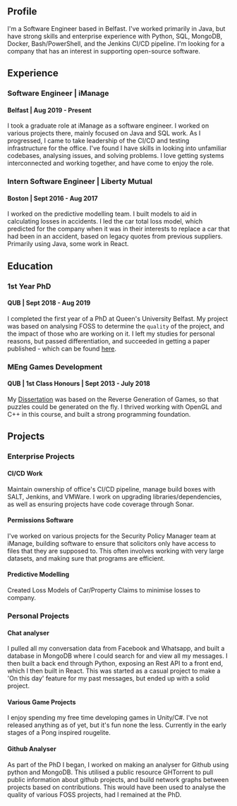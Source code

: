 ## Profile
I'm a Software Engineer based in Belfast. 
I've worked primarily in Java, but have strong skills and enterprise experience with Python, SQL, MongoDB, Docker, Bash/PowerShell, and the Jenkins CI/CD pipeline.
I'm looking for a company that has an interest in supporting open-source software.

## Experience

### Software Engineer | iManage
#### Belfast | Aug 2019 - Present

I took a graduate role at iManage as a software engineer. 
I worked on various projects there, mainly focused on Java and SQL work.
As I progressed, I came to take leadership of the CI/CD and testing infrastructure for the office.
I've found I have skills in looking into unfamiliar codebases, analysing issues, and solving problems.
I love getting systems interconnected and working together, and have come to enjoy the role.

### Intern Software Engineer | Liberty Mutual
#### Boston | Sept 2016 - Aug 2017

I worked on the predictive modelling team. 
I built models to aid in calculating losses in accidents. I led the car total loss model, which predicted for the company when it was in their interests to replace a car that had been in an accident, based on legacy quotes from previous suppliers.
Primarily using Java, some work in React.

## Education

### 1st Year PhD
#### QUB | Sept 2018 - Aug 2019
I completed the first year of a PhD at Queen's University Belfast.
My project was based on analysing FOSS to determine the `quality` of the project, and the impact of those who are working on it.
I left my studies for personal reasons, but passed differentiation, and succeeded in getting a paper published - which can be found [here](docs/A_Review_into_Social_Network_Analysis_of_Open_Source_Software_Networks.pdf).

### MEng Games Development
#### QUB | 1st Class Honours | Sept 2013 - July 2018
My [Dissertation](docs/Dissertation.pdf) was based on the Reverse Generation of Games, so that puzzles could be generated on the fly. I thrived working with OpenGL and C++ in this course, and built a strong programming foundation.

## Projects

### Enterprise Projects

#### CI/CD Work
Maintain ownership of office's CI/CD pipeline, manage build boxes with SALT, Jenkins, and VMWare. 
I work on upgrading libraries/dependencies, as well as ensuring projects have code coverage through Sonar.

#### Permissions Software
I've worked on various projects for the Security Policy Manager team at iManage, building software to ensure that solicitors only have access to files that they are supposed to.
This often involves working with very large datasets, and making sure that programs are efficient.

#### Predictive Modelling
Created Loss Models of Car/Property Claims to minimise losses to company.

### Personal Projects

#### Chat analyser
I pulled all my conversation data from Facebook and Whatsapp, and built a database in MongoDB where I could search for and view all my messages. I then built a back end through Python, exposing an Rest API to a front end, which I then built in React. This was started as a casual project to make a 'On this day' feature for my past messages, but ended up with a solid project.

#### Various Game Projects
I enjoy spending my free time developing games in Unity/C#. I've not released anything as of yet, but it's fun none the less. Currently in the early stages of a Pong inspired rougelite. 

#### Github Analyser
As part of the PhD I began, I worked on making an analyser for Github using python and MongoDB. This utilised a public resource GHTorrent to pull public information about github projects, and build network graphs between projects based on contributions. This would have been used to analyse the quality of various FOSS projects, had I remained at the PhD.
